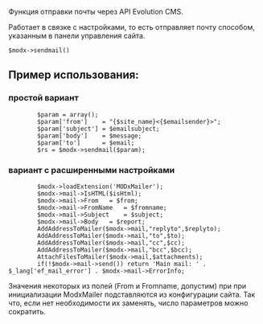 Функция отправки почты через API Evolution CMS. 

Работает в связке с настройками, то есть отправляет почту способом, указанным в панели управления сайта. 
```
$modx->sendmail()
```

## Пример использования: ##

### простой вариант 
```
   		$param = array();
		$param['from']    = "{$site_name}<{$emailsender}>";
		$param['subject'] = $emailsubject;
		$param['body']    = $message;
		$param['to']      = $email;
		$rs = $modx->sendmail($param);
```

### вариант с расширенными настройками  

```
		$modx->loadExtension('MODxMailer');
		$modx->mail->IsHTML($isHtml);
		$modx->mail->From	= $from;
		$modx->mail->FromName	= $fromname;
		$modx->mail->Subject	= $subject;
		$modx->mail->Body	= $report;
		AddAddressToMailer($modx->mail,"replyto",$replyto);
		AddAddressToMailer($modx->mail,"to",$to);
		AddAddressToMailer($modx->mail,"cc",$cc);
		AddAddressToMailer($modx->mail,"bcc",$bcc);
		AttachFilesToMailer($modx->mail,$attachments);
		if(!$modx->mail->send()) return 'Main mail: ' . $_lang['ef_mail_error'] . $modx->mail->ErrorInfo;
 ```
Значения некоторых из полей (From и Fromname, допустим) при при инициализации ModxMailer подставляются из конфигурации сайта. Так что, если нет необходимости их заменять, число параметров можно сократить.
